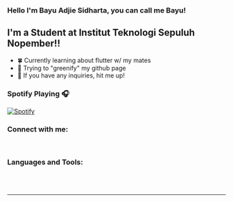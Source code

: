 ### Hello I'm Bayu Adjie Sidharta, you can call me Bayu!

## I'm a Student at Institut Teknologi Sepuluh Nopember!!

- 🍀 Currently learning about flutter w/ my mates
- 🥅 Trying to "greenify" my github page
- 👯 If you have any inquiries, hit me up!

### Spotify Playing 🎧

[![Spotify](https://adryinkcartridge.vercel.app/api/spotify)](https://open.spotify.com/user/bayuadjies)

### Connect with me:

<br />

### Languages and Tools:

<br />
<br />

---
